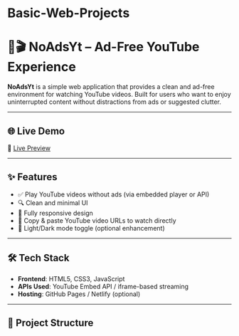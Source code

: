 # Basic-Web-Projects
# 🚫🎬 NoAdsYt – Ad-Free YouTube Experience

**NoAdsYt** is a simple web application that provides a clean and ad-free environment for watching YouTube videos. Built for users who want to enjoy uninterrupted content without distractions from ads or suggested clutter.

---

## 🌐 Live Demo

🔗 [Live Preview]([https://abhireddyg.github.io/Basic-Web-Projects/])

---

## ✨ Features

- ✅ Play YouTube videos without ads (via embedded player or API)
- 🔍 Clean and minimal UI
- 📱 Fully responsive design
- 📂 Copy & paste YouTube video URLs to watch directly
- 🌙 Light/Dark mode toggle (optional enhancement)

---

## 🛠️ Tech Stack

- **Frontend**: HTML5, CSS3, JavaScript
- **APIs Used**: YouTube Embed API / iframe-based streaming
- **Hosting**: GitHub Pages / Netlify (optional)

---

## 📂 Project Structure

